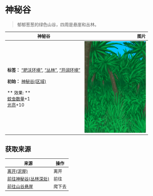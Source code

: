 # 神秘谷  
> 郁郁葱葱的绿色山谷，四周是悬崖和丛林。  
  
  神秘谷  |   图片   
 ----  |  ----:   
 **标签：**	[“肥沃环境”](tag_EnvFertile.md), [“丛林”](tag_Jungle.md), [“开阔环境”](tag_EnvOpen.md)<br><br>**初始：**	[神秘谷(区域)](SecretValley.md)<br><br>** 效果: **<br>[蚊虫数量](BugPopulation.md)+1<br>[光亮](Light.md)+10  |  <img decoding="async" src="Sprite/Jungle.png" href="a.md" style="max-width:300px;max-height:300px;">   
  
## 获取来源  
来源  |  操作  
----  |  ----  
[离开(泥屋)](MudHutExitRuins.md)  |  离开  
[前往神秘谷(丛林深处)](Path_DeepJungleToValley.md)  |  前往  
[前往山谷悬崖](Path_JungleHighlandsToValley.md)  |  爬下去  


<script>document.title="神秘谷 - 卡牌生存百科 Card Survival Wiki";</script>